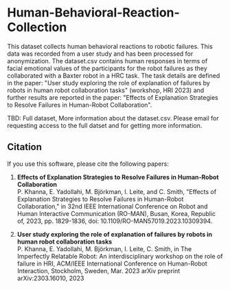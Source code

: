 # Human-Behavioral-Reaction-Collection
This dataset collects human behavioral reactions to robotic failures. This data was recorded from a user study and has been processed for anonymization. 
The dataset.csv contains human responses in terms of facial emotional values of the participants for the robot failures as they collaborated with a Baxter robot in a HRC task. The task details are defined in the paper: "User study exploring the role of explanation of failures by robots in human robot collaboration tasks" (workshop, HRI 2023) and further results are reported in the paper: "Effects of Explanation Strategies to Resolve Failures in Human-Robot Collaboration".

TBD: Full dataset, More information about the dataset.csv.
Please email for requesting access to the full datset and for getting more information.

## Citation
If you use this software, please cite the following papers:

1. **Effects of Explanation Strategies to Resolve Failures in Human-Robot Collaboration**  
   P. Khanna, E. Yadollahi, M. Björkman, I. Leite, and C. Smith, "Effects of Explanation Strategies to Resolve Failures in Human-Robot Collaboration," in 32nd IEEE International Conference on Robot and Human Interactive Communication (RO-MAN), Busan, Korea, Republic of, 2023, pp. 1829-1836, doi: 10.1109/RO-MAN57019.2023.10309394.

2. **User study exploring the role of explanation of failures by robots in human robot collaboration tasks**  
   P. Khanna, E. Yadollahi, M. Björkman, I. Leite, C. Smith, in The Imperfectly Relatable Robot: An interdisciplinary workshop on the role of failure in HRI, ACM/IEEE International Conference on Human-Robot Interaction, Stockholm, Sweden, Mar. 2023
   arXiv preprint arXiv:2303.16010, 2023


